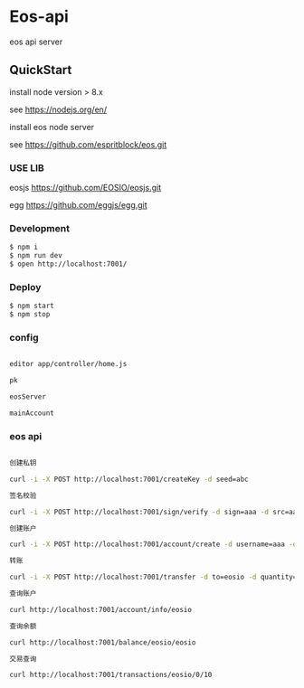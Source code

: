 # Eos-api

eos api server

## QuickStart

install node version > 8.x

see https://nodejs.org/en/

install eos node server

see https://github.com/espritblock/eos.git

### USE LIB

eosjs https://github.com/EOSIO/eosjs.git 

egg  https://github.com/eggjs/egg.git

### Development

```bash
$ npm i
$ npm run dev
$ open http://localhost:7001/
```

### Deploy

```bash
$ npm start
$ npm stop
```

### config

```bash

editor app/controller/home.js

pk

eosServer

mainAccount

```

### eos api

```bash

创建私钥

curl -i -X POST http://localhost:7001/createKey -d seed=abc

签名校验

curl -i -X POST http://localhost:7001/sign/verify -d sign=aaa -d src=aaa -d pubkey=aaa

创建账户

curl -i -X POST http://localhost:7001/account/create -d username=aaa -d active=aaa -d onwer=aaa

转账

curl -i -X POST http://localhost:7001/transfer -d to=eosio -d quantity='1.0000 ABC' -d mome=aaa

查询账户

curl http://localhost:7001/account/info/eosio

查询余额

curl http://localhost:7001/balance/eosio/eosio

交易查询

curl http://localhost:7001/transactions/eosio/0/10


```